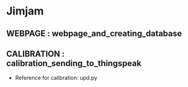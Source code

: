 # Jimjam
## WEBPAGE : webpage_and_creating_database
## CALIBRATION : calibration_sending_to_thingspeak
- Reference for calibration: upd.py
